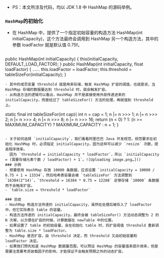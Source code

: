 - PS：本文所涉及代码，均以 JDK 1.8 中 HashMap 的源码举例。
### `HashMap`的初始化
- 在 HashMap 中，提供了一个指定初始容量的构造方法 HashMap(int initialCapacity)，这个方法最终会调用到 HashMap 另一个构造方法，其中的参数 loadFactor 就是默认值 0.75f。
  ```
public HashMap(int initialCapacity) {
    this(initialCapacity, DEFAULT_LOAD_FACTOR);
}
public HashMap(int initialCapacity, float loadFactor) {
  	......
    this.loadFactor = loadFactor;
    this.threshold = tableSizeFor(initialCapacity);
}
```
- 其中的成员变量 threshold 就是用来存储，触发 HashMap 扩容的阈值，也就是说，当 HashMap 存储的数据量达到 threshold 时，就会触发扩容。
- 从构造方法的逻辑可以看出，HashMap 并不是直接使用外部传递进来的 initialCapacity，而是经过了 tableSizeFor() 方法的处理，再赋值到 threshold 上。
  ```
  static final int tableSizeFor(int cap){
    int n = cap = 1;
    n |= n >>> 1;
    n |= n >>> 2;
    n |= n >>> 4;
    n |= n >>> 8;
    n |= n >>> 16;
    return (n < 0) ? 1: (n >= MAXIMUM_CAPACITY) ? MAXIMUM_CAPACITY : n + 1;
}
  ```
  
- 关于如何选择 `initialCapacity`，我们看看阿里巴巴 Java 开发规范，规范要求在初始化 HashMap 时，必须指定 initialCapacity，因为这样可以减少 `resize` 次数，提高程序效率。
    因为 `threshold = initialCapacity * loadFactor`，所以 `initialCapacity = (需要存储元素个数 / loadFactor) + 1`。![Uploading image.png…]()
### 示例
- 想要使用 HashMap 存放 10000 条数据，应该设置 `initialCapacity = 10000 / 0.75 + 1 = 13334`，然后哈希表容量会被 `tableSizeFor` 方法调整到 `16384(2^14)`，`threshold = 16384 * 0.75 = 12288` 足够存储 `10000` 条数据而不会触发扩容。
- `table.size = threshold * loadFactor`

### 总结
- HashMap 构造方法传递的 initialCapacity，虽然在处理后被存入了 loadFactor 中，但它实际表示 table 的容量。
- 构造方法传递的 initialCapacity，最终会被 tableSizeFor() 方法动态调整为 2 的 N 次幂，以方便在扩容的时候，计算数据在 newTable 中的位置。
- 如果设置了 table 的初始容量，会在初始化 table 时，将扩容阈值 threshold 重新调整为 table.size * loadFactor。
- HashMap 是否扩容，由 threshold 决定，而 threshold 又由初始容量和 loadFactor 决定。
- 如果我们预先知道 HashMap 数据量范围，可以预设 HashMap 的容量值来提升效率，但是需要注意要考虑装载因子的影响，才能保证不会触发预期之外的动态扩容。
